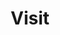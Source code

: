 ---
title: "Visit"
layout: home
excerpt: "Visual Machines Group at UCLA."
sitemap: false
permalink: /visit/
---